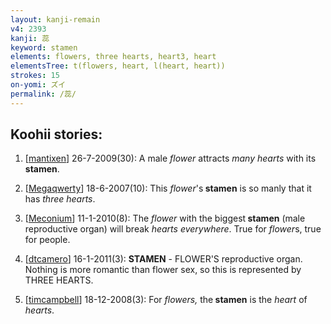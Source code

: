 ```yaml
---
layout: kanji-remain
v4: 2393
kanji: 蕊
keyword: stamen
elements: flowers, three hearts, heart3, heart
elementsTree: t(flowers, heart, l(heart, heart))
strokes: 15
on-yomi: ズイ
permalink: /蕊/
---
```


## Koohii stories: 

1) [<a href="http://kanji.koohii.com/profile/mantixen">mantixen</a>] 26-7-2009(30): A male <em>flower</em> attracts <em>many hearts</em> with its<strong> stamen</strong>.

2) [<a href="http://kanji.koohii.com/profile/Megaqwerty">Megaqwerty</a>] 18-6-2007(10): This <em>flower</em>&#039;s<strong> stamen</strong> is so manly that it has <em>three hearts</em>.

3) [<a href="http://kanji.koohii.com/profile/Meconium">Meconium</a>] 11-1-2010(8): The <em>flower</em> with the biggest<strong> stamen</strong> (male reproductive organ) will break <em>hearts everywhere</em>. True for <em>flower</em>s, true for people.

4) [<a href="http://kanji.koohii.com/profile/dtcamero">dtcamero</a>] 16-1-2011(3): <strong>STAMEN</strong> - FLOWER&#039;S reproductive organ. Nothing is more romantic than flower sex, so this is represented by THREE HEARTS.

5) [<a href="http://kanji.koohii.com/profile/timcampbell">timcampbell</a>] 18-12-2008(3): For <em>flowers,</em> the<strong> stamen</strong> is the <em>heart</em> of <em>hearts</em>.

